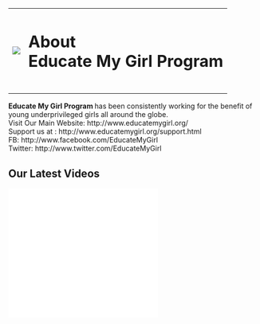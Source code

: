 <table>
<tr>
<td><img src="https://lh5.googleusercontent.com/FAT3ebEYTv9XUoFFujf1uIAFiV_1yi6_g7Abl1LpiGY=w180-h207-p-no"></td>
<td><h1>About<br> Educate My Girl Program</h1><br></td>
</tr>
</table>
<b>Educate My Girl Program </b>has been consistently working for the benefit of young underprivileged girls all around the globe. <br>
Visit Our Main Website: http://www.educatemygirl.org/ <br>
Support us at : http://www.educatemygirl.org/support.html <br>
FB: http://www.facebook.com/EducateMyGirl <br>
Twitter: http://www.twitter.com/EducateMyGirl <br>

<h2>Our Latest Videos</h2>
<iframe width="300" height="260" src="//www.youtube.com/embed/rsMoba0gl-w" frameborder="0" allowfullscreen></iframe>
